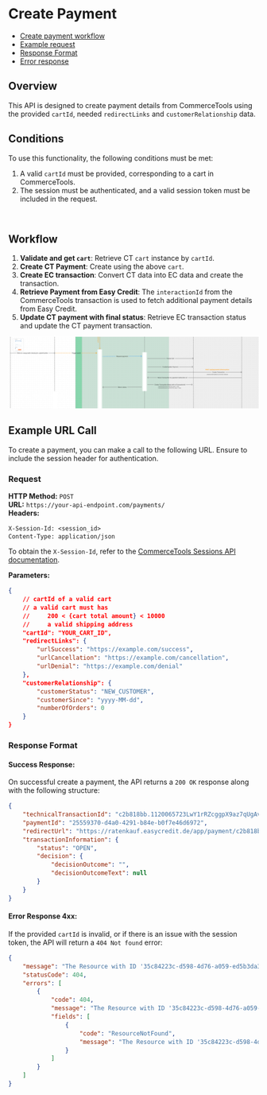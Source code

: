 # Create Payment

* [Create payment workflow](#workflow)
* [Example request](#request)
* [Response Format](#success-response)
* [Error response](#error-response-4xx)

## Overview
This API is designed to create payment details from CommerceTools using the provided `cartId`, needed `redirectLinks` and `customerRelationship` data.
<br />

## Conditions

To use this functionality, the following conditions must be met:

1. A valid `cartId` must be provided, corresponding to a cart in CommerceTools.
2. The session must be authenticated, and a valid session token must be included in the request.
<br />

## Workflow

1. **Validate and get `cart`**: Retrieve CT `cart` instance by `cartId`.
2. **Create CT Payment**: Create using the above `cart`.
3. **Create EC transaction**: Convert CT data into EC data and create the transaction.
4. **Retrieve Payment from Easy Credit**: The `interactionId` from the CommerceTools transaction is used to fetch additional payment details from Easy Credit.
5. **Update CT payment with final status**: Retrieve EC transaction status and update the CT payment transaction.

![Create payment flow](./assets/easycredit-create-payment-flow.png)
<br />

## Example URL Call

To create a payment, you can make a call to the following URL. Ensure to include the session header for authentication.

### Request

**HTTP Method:** `POST`  
**URL:** `https://your-api-endpoint.com/payments/`  
**Headers:**
```http
X-Session-Id: <session_id>
Content-Type: application/json
```

To obtain the `X-Session-Id`, refer to the [CommerceTools Sessions API documentation](https://docs.commercetools.com/checkout/installing-checkout#create-checkout-sessions).

**Parameters:**

```json
{
    // cartId of a valid cart
    // a valid cart must has 
    //     200 < {cart total amount} < 10000
    //     a valid shipping address
    "cartId": "YOUR_CART_ID", 
    "redirectLinks": {
        "urlSuccess": "https://example.com/success",
        "urlCancellation": "https://example.com/cancellation",
        "urlDenial": "https://example.com/denial"
    },
    "customerRelationship": {
        "customerStatus": "NEW_CUSTOMER",
        "customerSince": "yyyy-MM-dd",
        "numberOfOrders": 0
    }
}
```

### Response Format

#### Success Response:

On successful create a payment, the API returns a `200 OK` response along with the following structure:

```json
{
    "technicalTransactionId": "c2b818bb.1120065723LwY1rRZcggpX9az7qUgAvdEh",
    "paymentId": "25559370-d4a0-4291-b84e-b0f7e46d6972",
    "redirectUrl": "https://ratenkauf.easycredit.de/app/payment/c2b818bb.1120065723LwY1rRZcggpX9az7qUgAvdEh/finanzierungsvorgaben",
    "transactionInformation": {
        "status": "OPEN",
        "decision": {
            "decisionOutcome": "",
            "decisionOutcomeText": null
        }
    }
}
```

#### Error Response 4xx:  

If the provided `cartId` is invalid, or if there is an issue with the session token, the API will return a `404 Not found` error:

```json
{
    "message": "The Resource with ID '35c84223c-d598-4d76-a059-ed5b3da396b7' was not found.",
    "statusCode": 404,
    "errors": [
        {
            "code": 404,
            "message": "The Resource with ID '35c84223c-d598-4d76-a059-ed5b3da396b7' was not found.",
            "fields": [
                {
                    "code": "ResourceNotFound",
                    "message": "The Resource with ID '35c84223c-d598-4d76-a059-ed5b3da396b7' was not found."
                }
            ]
        }
    ]
}
```


